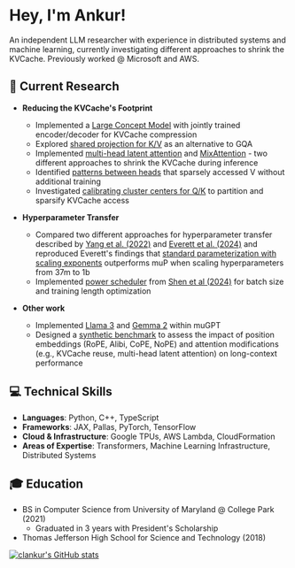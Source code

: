 # Hey, I'm Ankur!

An independent LLM researcher with experience in distributed systems and machine learning, currently investigating different approaches to shrink the KVCache. Previously worked @ Microsoft and AWS.

## 🔬 Current Research

- **Reducing the KVCache's Footprint**
  - Implemented a [Large Concept Model](https://github.com/clankur/lcm/blob/main/docs/lcm.ipynb) with jointly trained encoder/decoder for KVCache compression
  - Explored [shared projection for K/V](https://github.com/clankur/muGPT/blob/da8b3e17bd16ce27ed88f7b5ff279ca380ba2409/docs/sharedkv.md) as an alternative to GQA
  - Implemented [multi-head latent attention](https://github.com/clankur/mla) and [MixAttention](https://github.com/clankur/mixatt) - two different approaches to shrink the KVCache during inference
  - Identified [patterns between heads](https://github.com/clankur/sparsev/blob/main/analysis.ipynb) that sparsely accessed V without additional training
  - Investigated [calibrating cluster centers for Q/K](https://github.com/clankur/sparsev/blob/main/query_clustering_analysis.ipynb) to partition and sparsify KVCache access

- **Hyperparameter Transfer**
  - Compared two different approaches for hyperparameter transfer described by [Yang et al. (2022)](https://arxiv.org/pdf/2203.03466) and [Everett et al. (2024)](https://arxiv.org/pdf/2407.05872) and reproduced Everett's findings that [standard parameterization with scaling exponents](https://github.com/clankur/muGPT/blob/main/docs/lr_transfer.ipynb) outperforms muP when scaling hyperparameters from 37m to 1b
  - Implemented [power scheduler](https://github.com/clankur/muGPT/tree/power_scheduler) from [Shen et al (2024)](https://arxiv.org/pdf/2408.13359) for batch size and training length optimization

- **Other work**
  - Implemented [Llama 3](https://github.com/clankur/muGPT/blob/0c1ebc8a228957ea13c19d83a69bfcfa7e30a07c/load_llama.py#L83C5-L83C15) and [Gemma 2](https://github.com/clankur/muGPT/blob/e898c82f9112994f880209e593219327b9039f7f/load_gemma.py) within muGPT
  - Designed a [synthetic benchmark](https://github.com/clankur/longbench) to assess the impact of position embeddings (RoPE, Alibi, CoPE, NoPE) and attention modifications (e.g., KVCache reuse, multi-head latent attention) on long-context performance

## 💻 Technical Skills

- **Languages**: Python, C++, TypeScript
- **Frameworks**: JAX, Pallas, PyTorch, TensorFlow
- **Cloud & Infrastructure**: Google TPUs, AWS Lambda, CloudFormation
- **Areas of Expertise**: Transformers, Machine Learning Infrastructure, Distributed Systems

## 🎓 Education

- BS in Computer Science from University of Maryland @ College Park (2021)
  - Graduated in 3 years with President's Scholarship
- Thomas Jefferson High School for Science and Technology (2018)

[![clankur's GitHub stats](https://github-readme-stats.vercel.app/api?username=clankur)](https://github.com/anuraghazra/github-readme-stats)
